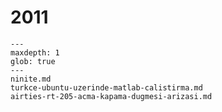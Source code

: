 # 2011

```{toctree}
---
maxdepth: 1
glob: true
---
ninite.md
turkce-ubuntu-uzerinde-matlab-calistirma.md
airties-rt-205-acma-kapama-dugmesi-arizasi.md
```
